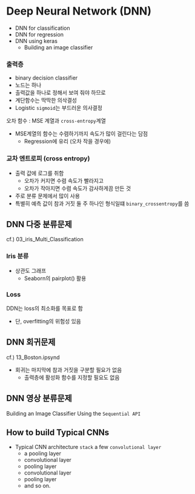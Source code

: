 # Deep Neural Network (DNN)
- DNN for classification
- DNN for regression
- DNN using keras
  - Building an image classifier

### 출력층
- binary decision classifier
- 노드는 하나
- 출력값을 하나로 정해서 보여 줘야 하므로
- 계단함수는 딱딱한 의삭결성
- Logistic `sigmoid`는 부드러운 의사결정

오차 함수 : MSE 계열과 `cross-entropy`계열
- MSE계열의 함수는 수렴하기까지 속도가 많이 걸린다는 담점 
  - Regression에 유리 (오차 작을 경우에)
  
### 교차 엔트로피 (cross entropy)
- 출력 값에 로그를 취함
  - 오차가 커지면 수렴 속도가 빨라지고
  - 오차가 작아지면 수렴 속도가 감사하게끔 만든 것
- 주로 분류 문제에서 많이 사용
- 특별히 예측 값이 참과 거짓 둘 주 하나인 형식일떄 `binary_crossentropy`를 씀

## DNN 다중 분류문제
cf.) 03_iris_Multi_Classification

### Iris 분류
- 상관도 그래프
  - Seaborn의 pairplot() 활용
  
### Loss

DDN는 loss의 최소화를 목표로 함
 - 단, overfitting의 위험성 있음
 
## DNN 회귀문제
cf.) 13_Boston.ipsynd

- 회귀는 마지막에 참과 거짓을 구분할 필요가 없음
  - 출력층에 활성화 함수를 지정할 필요도 없음

## DNN 영상 분류문제
Building an Image Classifier Using the `Sequential API`

## How to build Typical CNNs
- Typical CNN architecture `stack` a few `convolutional layer`
  - a pooling layer
  - convolutional layer
  - pooling layer
  - convolutional layer
  - pooling layer
  - and so on.
  